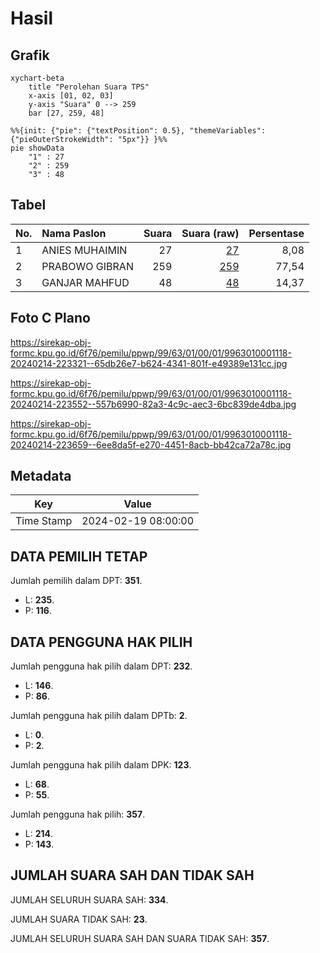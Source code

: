 # Hasil

## Grafik

```mermaid
xychart-beta
    title "Perolehan Suara TPS"
    x-axis [01, 02, 03]
    y-axis "Suara" 0 --> 259
    bar [27, 259, 48]
```

```mermaid
%%{init: {"pie": {"textPosition": 0.5}, "themeVariables": {"pieOuterStrokeWidth": "5px"}} }%%
pie showData
    "1" : 27
    "2" : 259
    "3" : 48
```

## Tabel

| No. | Nama Paslon    | Suara | Suara (raw) | Persentase |
|:--- |:-------------- | -----:| -----------:| ----------:|
| 1   | ANIES MUHAIMIN | 27    | [27][p-1]   | 8,08       |
| 2   | PRABOWO GIBRAN | 259   | [259][p-2]  | 77,54      |
| 3   | GANJAR MAHFUD  | 48    | [48][p-3]   | 14,37      |


[p-1]: https://github.com/gigit-pemilu/pemilu-2024-99-luar-negeri/blob/main/pilpres/hitung-suara/sub/99-luar-negeri/sub/63-kuching-malaysia/sub/01-kuching-malaysia/sub/0001-kuching-malaysia/sub/118-ksk-113/sub/paslon-1.txt
[p-2]: https://github.com/gigit-pemilu/pemilu-2024-99-luar-negeri/blob/main/pilpres/hitung-suara/sub/99-luar-negeri/sub/63-kuching-malaysia/sub/01-kuching-malaysia/sub/0001-kuching-malaysia/sub/118-ksk-113/sub/paslon-2.txt
[p-3]: https://github.com/gigit-pemilu/pemilu-2024-99-luar-negeri/blob/main/pilpres/hitung-suara/sub/99-luar-negeri/sub/63-kuching-malaysia/sub/01-kuching-malaysia/sub/0001-kuching-malaysia/sub/118-ksk-113/sub/paslon-3.txt

## Foto C Plano

https://sirekap-obj-formc.kpu.go.id/6f76/pemilu/ppwp/99/63/01/00/01/9963010001118-20240214-223321--65db26e7-b624-4341-801f-e49389e131cc.jpg

https://sirekap-obj-formc.kpu.go.id/6f76/pemilu/ppwp/99/63/01/00/01/9963010001118-20240214-223552--557b6990-82a3-4c9c-aec3-6bc839de4dba.jpg

https://sirekap-obj-formc.kpu.go.id/6f76/pemilu/ppwp/99/63/01/00/01/9963010001118-20240214-223659--6ee8da5f-e270-4451-8acb-bb42ca72a78c.jpg


## Metadata

| Key        | Value               |
| ---------- | ------------------- |
| Time Stamp | 2024-02-19 08:00:00 |


## DATA PEMILIH TETAP

Jumlah pemilih dalam DPT: **351**.
 * L: **235**.
 * P: **116**.

## DATA PENGGUNA HAK PILIH

Jumlah pengguna hak pilih dalam DPT: **232**.
 * L: **146**.
 * P: **86**.

Jumlah pengguna hak pilih dalam DPTb: **2**.
 * L: **0**.
 * P: **2**.

Jumlah pengguna hak pilih dalam DPK: **123**.
 * L: **68**.
 * P: **55**.

Jumlah pengguna hak pilih: **357**.
 * L: **214**.
 * P: **143**.

## JUMLAH SUARA SAH DAN TIDAK SAH

JUMLAH SELURUH SUARA SAH: **334**.

JUMLAH SUARA TIDAK SAH: **23**.

JUMLAH SELURUH SUARA SAH DAN SUARA TIDAK SAH: **357**.


